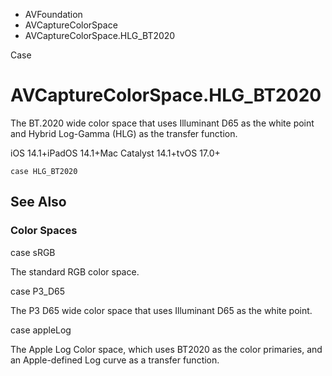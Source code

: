

- AVFoundation
- AVCaptureColorSpace
-  AVCaptureColorSpace.HLG_BT2020 

Case

# AVCaptureColorSpace.HLG_BT2020

The BT.2020 wide color space that uses Illuminant D65 as the white point and Hybrid Log-Gamma (HLG) as the transfer function.

iOS 14.1+iPadOS 14.1+Mac Catalyst 14.1+tvOS 17.0+

``` source
case HLG_BT2020
```

## See Also

### Color Spaces

case sRGB

The standard RGB color space.

case P3_D65

The P3 D65 wide color space that uses Illuminant D65 as the white point.

case appleLog

The Apple Log Color space, which uses BT2020 as the color primaries, and an Apple-defined Log curve as a transfer function.

